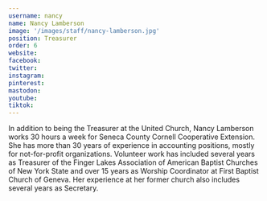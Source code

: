 ```yaml
---
username: nancy
name: Nancy Lamberson
image: '/images/staff/nancy-lamberson.jpg'
position: Treasurer
order: 6
website:
facebook: 
twitter: 
instagram: 
pinterest:
mastodon:
youtube:
tiktok:
---
```


In addition to being the Treasurer at the United Church, Nancy Lamberson works 30 hours a week for Seneca County Cornell Cooperative Extension. She has more than 30 years of experience in accounting positions, mostly for not-for-profit organizations. Volunteer work has included several years as Treasurer of the Finger Lakes Association of American Baptist Churches of New York State and over 15 years as Worship Coordinator at First Baptist Church of Geneva. Her experience at her former church also includes several years as Secretary.
